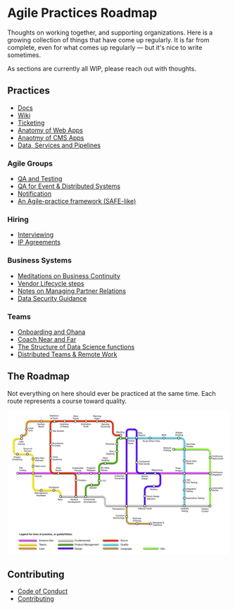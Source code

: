 # Agile Practices Roadmap

Thoughts on working together, and supporting organizations.  Here is a growing collection of things that have come up regularly.  It is far from complete, even for what comes up regularly — but it's nice to write sometimes. 

As sections are currently all WIP, please reach out with thoughts.


## Practices

* [Docs](/docs-best-practices.md)
* [Wiki](wiki-best-practices.md)
* [Ticketing](ticketing-best-practices.md)
* [Anatomy of Web Apps](web-app-anatomy-best-practices.md)
* [Anaotmy of CMS Apps](cms-anatomy-best-practices.md)
* [Data, Services and Pipelines](data-science.md)

### Agile Groups
* [QA and Testing](qa-test-framework.md)
* [QA for Event & Distributed Systems](qa-evented-framework.md)
* [Notification](notification-practices.md)
* [An Agile-practice framework (SAFE-like)](agile-planning-practices.md)

### Hiring
* [Interviewing](interviewing.md)
* [IP Agreements](ip-agreements.md)

### Business Systems
* [Meditations on Business Continuity](business-continuity.md)
* [Vendor Lifecycle steps](vendor-lifecycle.md)
* [Notes on Managing Partner Relations](partners-and-accounts.md)
* [Data Security Guidance](data-security.md)

### Teams
* [Onboarding and Ohana](onboarding.md)
* [Coach Near and Far](coaching-training.md)
* [The Structure of Data Science functions](data-science.md)
* [Distributed Teams & Remote Work](remote-work.md)

## The Roadmap

Not everything on here should ever be practiced at the same time.  Each route represents a course toward quality.  

![](assets/Agile-Underground.jpg)

## Contributing

* [Code of Conduct](CODE_OF_CONDUCT.md)
* [Contributing](CONTRIBUTING.md)
